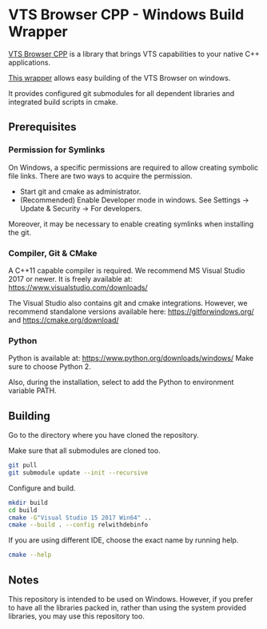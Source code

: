 # VTS Browser CPP - Windows Build Wrapper

[VTS Browser CPP](https://github.com/melown/vts-browser-cpp) is a library
that brings VTS capabilities to your native C++ applications.

[This wrapper](https://github.com/melown/vts-browser-cpp-win)
allows easy building of the VTS Browser on windows.

It provides configured git submodules for all dependent libraries
and integrated build scripts in cmake.

## Prerequisites

### Permission for Symlinks

On Windows, a specific permissions are required to allow creating symbolic file links.
There are two ways to acquire the permission.

 - Start git and cmake as administrator.
 - (Recommended) Enable Developer mode in windows.
   See Settings -> Update & Security -> For developers.

Moreover, it may be necessary to enable creating symlinks when installing the git.

### Compiler, Git & CMake

A C++11 capable compiler is required.
We recommend MS Visual Studio 2017 or newer.
It is freely available at: https://www.visualstudio.com/downloads/

The Visual Studio also contains git and cmake integrations.
However, we recommend standalone versions available here:
https://gitforwindows.org/ and https://cmake.org/download/

### Python

Python is available at: https://www.python.org/downloads/windows/
Make sure to choose Python 2.

Also, during the installation, select to add the Python to environment variable PATH.

## Building

Go to the directory where you have cloned the repository.

Make sure that all submodules are cloned too.
```bash
git pull
git submodule update --init --recursive
```

Configure and build.
```bash
mkdir build
cd build
cmake -G"Visual Studio 15 2017 Win64" ..
cmake --build . --config relwithdebinfo
```

If you are using different IDE, choose the exact name by running help.
```bash
cmake --help
```

## Notes

This repository is intended to be used on Windows.
However, if you prefer to have all the libraries
packed in, rather than using the system provided libraries,
you may use this repository too.



